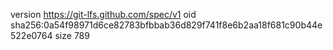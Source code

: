 version https://git-lfs.github.com/spec/v1
oid sha256:0a54f98971d6ce82783bfbbab36d829f741f8e6b2aa18f681c90b44e522e0764
size 789
